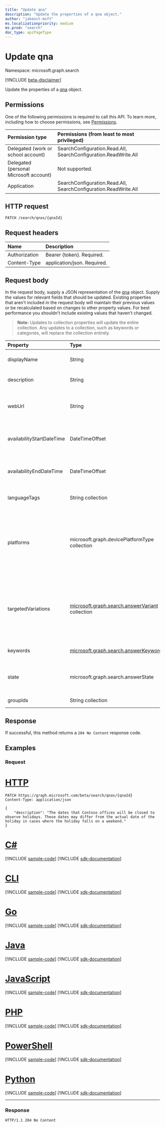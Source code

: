 ```yaml
---
title: "Update qna"
description: "Update the properties of a qna object."
author: "jakeost-msft"
ms.localizationpriority: medium
ms.prod: "search"
doc_type: apiPageType
---
```


# Update qna
Namespace: microsoft.graph.search

[!INCLUDE [beta-disclaimer](../../includes/beta-disclaimer.md)]

Update the properties of a [qna](../resources/search-qna.md) object.

## Permissions
One of the following permissions is required to call this API. To learn more, including how to choose permissions, see [Permissions](/graph/permissions-reference).

|Permission type|Permissions (from least to most privileged)|
|:---|:---|
|Delegated (work or school account)| SearchConfiguration.Read.All, SearchConfiguration.ReadWrite.All |
|Delegated (personal Microsoft account)| Not supported. |
|Application| SearchConfiguration.Read.All, SearchConfiguration.ReadWrite.All |

## HTTP request

<!-- {
  "blockType": "ignored"
}
-->
``` http
PATCH /search/qnas/{qnaId}
```

## Request headers
|Name|Description|
|:---|:---|
|Authorization|Bearer {token}. Required.|
|Content-Type|application/json. Required.|

## Request body
In the request body, supply a JSON representation of the [qna](../resources/search-qna.md) object. Supply the values for relevant fields that should be updated. Existing properties that aren't included in the request body will maintain their previous values or be recalculated based on changes to other property values. For best performance you shouldn't include existing values that haven't changed.
>**Note:** Updates to collection properties will update the entire collection. Any updates to a collection, such as keywords or categories, will replace the collection entirely.

|Property|Type|Description|
|:---|:---|:---|
|displayName|String|Question displayed in search results. Inherited from [searchAnswer](../resources/search-searchAnswer.md).|
|description|String|Answer displayed in search results. Inherited from [searchAnswer](../resources/search-searchAnswer.md).|
|webUrl|String|Qna URL link. When users click this qna in search results, they will go to this URL. Inherited from [searchAnswer](../resources/search-searchAnswer.md).|
|availabilityStartDateTime|DateTimeOffset|Timestamp of when the qna will start to appear as a search result. Set as `null` for always available.|
|availabilityEndDateTime|DateTimeOffset|Timestamp of when the qna will stop to appear as a search result. Set as `null` for always available.|
|languageTags|String collection|List of countries or regions able to view this qna.|
|platforms|microsoft.graph.devicePlatformType collection|List of devices and operating systems able to view this qna. Possible values are: `unknown`, `android`, `androidForWork`, `ios`, `macOS`, `windowsPhone81`, `windowsPhone81AndLater`, `windows10AndLater`, `androidWorkProfile`, `androidASOP`.|
|targetedVariations|[microsoft.graph.search.answerVariant](../resources/search-answerVariant.md) collection|Variations of a qna for different countries or devices. Use when you need to show different content to users based on their device, country/region, or both. The date and group settings will apply to all variations.|
|keywords|[microsoft.graph.search.answerKeyword](../resources/search-answerKeyword.md)|Keywords that trigger this qna to appear in search results.|
|state|microsoft.graph.search.answerState|State of the qna. Possible values are: `published`, `draft`, `excluded`, or `unknownFutureValue`.|
|groupIds|String collection|List of security groups able to view this qna.|



## Response

If successful, this method returns a `204 No Content` response code.

## Examples

### Request
# [HTTP](#tab/http)
<!-- {
  "blockType": "request",
  "name": "update_qna"
}-->
``` http
PATCH https://graph.microsoft.com/beta/search/qnas/{qnaId}
Content-Type: application/json

{
    "description": "The dates that Contoso offices will be closed to observe holidays. These dates may differ from the actual date of the holiday in cases where the holiday falls on a wee​kend."
}
```

# [C#](#tab/csharp)
[!INCLUDE [sample-code](../includes/snippets/csharp/update-qna-csharp-snippets.md)]
[!INCLUDE [sdk-documentation](../includes/snippets/snippets-sdk-documentation-link.md)]

# [CLI](#tab/cli)
[!INCLUDE [sample-code](../includes/snippets/cli/update-qna-cli-snippets.md)]
[!INCLUDE [sdk-documentation](../includes/snippets/snippets-sdk-documentation-link.md)]

# [Go](#tab/go)
[!INCLUDE [sample-code](../includes/snippets/go/update-qna-go-snippets.md)]
[!INCLUDE [sdk-documentation](../includes/snippets/snippets-sdk-documentation-link.md)]

# [Java](#tab/java)
[!INCLUDE [sample-code](../includes/snippets/java/update-qna-java-snippets.md)]
[!INCLUDE [sdk-documentation](../includes/snippets/snippets-sdk-documentation-link.md)]

# [JavaScript](#tab/javascript)
[!INCLUDE [sample-code](../includes/snippets/javascript/update-qna-javascript-snippets.md)]
[!INCLUDE [sdk-documentation](../includes/snippets/snippets-sdk-documentation-link.md)]

# [PHP](#tab/php)
[!INCLUDE [sample-code](../includes/snippets/php/update-qna-php-snippets.md)]
[!INCLUDE [sdk-documentation](../includes/snippets/snippets-sdk-documentation-link.md)]

# [PowerShell](#tab/powershell)
[!INCLUDE [sample-code](../includes/snippets/powershell/update-qna-powershell-snippets.md)]
[!INCLUDE [sdk-documentation](../includes/snippets/snippets-sdk-documentation-link.md)]

# [Python](#tab/python)
[!INCLUDE [sample-code](../includes/snippets/python/update-qna-python-snippets.md)]
[!INCLUDE [sdk-documentation](../includes/snippets/snippets-sdk-documentation-link.md)]

---

### Response
<!-- {
  "blockType": "response",
  "truncated": true
}-->
``` http
HTTP/1.1 204 No Content
```

